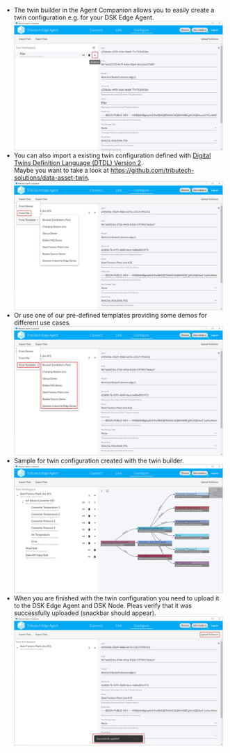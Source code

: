 - The twin builder in the Agent Companion allows you to easily create a twin configuration e.g. for your DSK Edge Agent.
  ![AgentCompanion - Configure Manual](./img/agent-companion-configure-manual.png)
- You can also import a existing twin configuration defined with [Digital Twins Definition Language (DTDL) Version 2](https://github.com/Azure/opendigitaltwins-dtdl/blob/master/DTDL/v2/dtdlv2.md).  
  Maybe you want to take a look at https://github.com/tributech-solutions/data-asset-twin.
  ![AgentCompanion - Configure - Import From File](./img/agent-companion-configure-from-file.png)
- Or use one of our pre-defined templates providing some demos for different use cases.
  ![AgentCompanion - Configure - From Template](./img/agent-companion-configure-from-template.png)
- Sample for twin configuration created with the twin builder.
  ![AgentCompanion - Configure - Sample](./img/agent-companion-configure-sample.png)
- When you are finished with the twin configuration you need to upload it to the DSK Edge Agent and DSK Node. Pleas verify that it was successfully uploaded (snackbar should appear).
  ![AgentCompanion - Configure - Upload To Device](./img/agent-companion-configure-upload.png)
